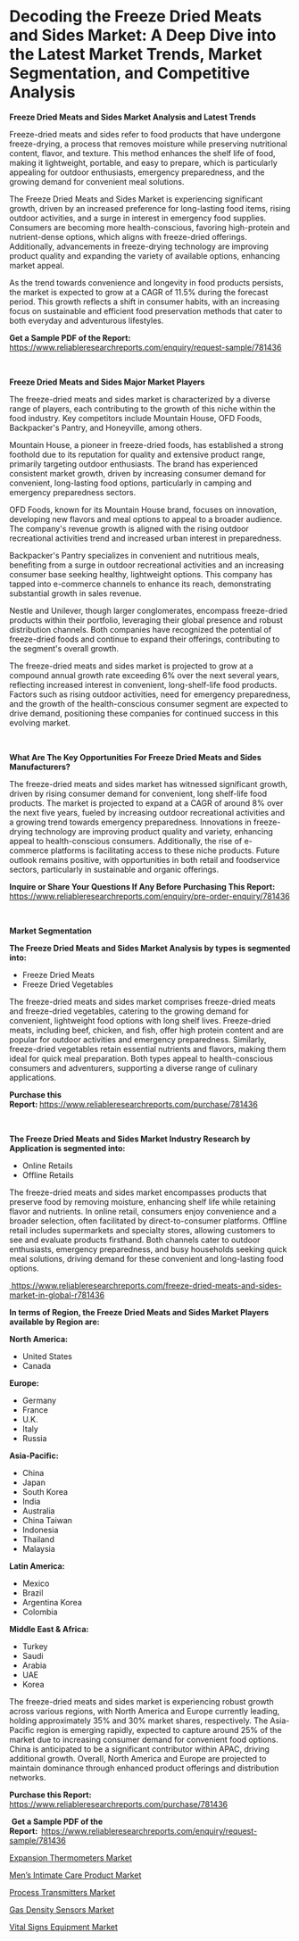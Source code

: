 <p><h1>Decoding the Freeze Dried Meats and Sides Market: A Deep Dive into the Latest Market Trends, Market Segmentation, and Competitive Analysis</h1></p><p><strong>Freeze Dried Meats and Sides Market Analysis and Latest Trends</strong></p>
<p><p>Freeze-dried meats and sides refer to food products that have undergone freeze-drying, a process that removes moisture while preserving nutritional content, flavor, and texture. This method enhances the shelf life of food, making it lightweight, portable, and easy to prepare, which is particularly appealing for outdoor enthusiasts, emergency preparedness, and the growing demand for convenient meal solutions.</p><p>The Freeze Dried Meats and Sides Market is experiencing significant growth, driven by an increased preference for long-lasting food items, rising outdoor activities, and a surge in interest in emergency food supplies. Consumers are becoming more health-conscious, favoring high-protein and nutrient-dense options, which aligns with freeze-dried offerings. Additionally, advancements in freeze-drying technology are improving product quality and expanding the variety of available options, enhancing market appeal.</p><p>As the trend towards convenience and longevity in food products persists, the market is expected to grow at a CAGR of 11.5% during the forecast period. This growth reflects a shift in consumer habits, with an increasing focus on sustainable and efficient food preservation methods that cater to both everyday and adventurous lifestyles.</p></p>
<p><strong>Get a Sample PDF of the Report:&nbsp;</strong> <a href="https://www.reliableresearchreports.com/enquiry/request-sample/781436?utm_campaign=1470&utm_medium=2&utm_source=Github&utm_content=ia&utm_term=15102024&utm_id=freeze-dried-meats-and-sides">https://www.reliableresearchreports.com/enquiry/request-sample/781436</a></p>
<p>&nbsp;</p>
<p><strong>Freeze Dried Meats and Sides Major Market Players</strong></p>
<p><p>The freeze-dried meats and sides market is characterized by a diverse range of players, each contributing to the growth of this niche within the food industry. Key competitors include Mountain House, OFD Foods, Backpacker's Pantry, and Honeyville, among others. </p><p>Mountain House, a pioneer in freeze-dried foods, has established a strong foothold due to its reputation for quality and extensive product range, primarily targeting outdoor enthusiasts. The brand has experienced consistent market growth, driven by increasing consumer demand for convenient, long-lasting food options, particularly in camping and emergency preparedness sectors.</p><p>OFD Foods, known for its Mountain House brand, focuses on innovation, developing new flavors and meal options to appeal to a broader audience. The company's revenue growth is aligned with the rising outdoor recreational activities trend and increased urban interest in preparedness. </p><p>Backpacker's Pantry specializes in convenient and nutritious meals, benefiting from a surge in outdoor recreational activities and an increasing consumer base seeking healthy, lightweight options. This company has tapped into e-commerce channels to enhance its reach, demonstrating substantial growth in sales revenue.</p><p>Nestle and Unilever, though larger conglomerates, encompass freeze-dried products within their portfolio, leveraging their global presence and robust distribution channels. Both companies have recognized the potential of freeze-dried foods and continue to expand their offerings, contributing to the segment's overall growth.</p><p>The freeze-dried meats and sides market is projected to grow at a compound annual growth rate exceeding 6% over the next several years, reflecting increased interest in convenient, long-shelf-life food products. Factors such as rising outdoor activities, need for emergency preparedness, and the growth of the health-conscious consumer segment are expected to drive demand, positioning these companies for continued success in this evolving market.</p></p>
<p>&nbsp;</p>
<p><strong>What Are The Key Opportunities For Freeze Dried Meats and Sides Manufacturers?</strong></p>
<p><p>The freeze-dried meats and sides market has witnessed significant growth, driven by rising consumer demand for convenient, long shelf-life food products. The market is projected to expand at a CAGR of around 8% over the next five years, fueled by increasing outdoor recreational activities and a growing trend towards emergency preparedness. Innovations in freeze-drying technology are improving product quality and variety, enhancing appeal to health-conscious consumers. Additionally, the rise of e-commerce platforms is facilitating access to these niche products. Future outlook remains positive, with opportunities in both retail and foodservice sectors, particularly in sustainable and organic offerings.</p></p>
<p><strong>Inquire or Share Your Questions If Any Before Purchasing This Report:</strong> <a href="https://www.reliableresearchreports.com/enquiry/pre-order-enquiry/781436?utm_campaign=1470&utm_medium=2&utm_source=Github&utm_content=ia&utm_term=15102024&utm_id=freeze-dried-meats-and-sides">https://www.reliableresearchreports.com/enquiry/pre-order-enquiry/781436</a></p>
<p>&nbsp;</p>
<p><strong>Market Segmentation</strong></p>
<p><strong>The Freeze Dried Meats and Sides Market Analysis by types is segmented into:</strong></p>
<p><ul><li>Freeze Dried Meats</li><li>Freeze Dried Vegetables</li></ul></p>
<p><p>The freeze-dried meats and sides market comprises freeze-dried meats and freeze-dried vegetables, catering to the growing demand for convenient, lightweight food options with long shelf lives. Freeze-dried meats, including beef, chicken, and fish, offer high protein content and are popular for outdoor activities and emergency preparedness. Similarly, freeze-dried vegetables retain essential nutrients and flavors, making them ideal for quick meal preparation. Both types appeal to health-conscious consumers and adventurers, supporting a diverse range of culinary applications.</p></p>
<p><strong>Purchase this Report:&nbsp;</strong><a href="https://www.reliableresearchreports.com/purchase/781436?utm_campaign=1470&utm_medium=2&utm_source=Github&utm_content=ia&utm_term=15102024&utm_id=freeze-dried-meats-and-sides">https://www.reliableresearchreports.com/purchase/781436</a></p>
<p>&nbsp;</p>
<p><strong>The Freeze Dried Meats and Sides Market Industry Research by Application is segmented into:</strong></p>
<p><ul><li>Online Retails</li><li>Offline Retails</li></ul></p>
<p><p>The freeze-dried meats and sides market encompasses products that preserve food by removing moisture, enhancing shelf life while retaining flavor and nutrients. In online retail, consumers enjoy convenience and a broader selection, often facilitated by direct-to-consumer platforms. Offline retail includes supermarkets and specialty stores, allowing customers to see and evaluate products firsthand. Both channels cater to outdoor enthusiasts, emergency preparedness, and busy households seeking quick meal solutions, driving demand for these convenient and long-lasting food options.</p></p>
<p><a href="https://www.reliableresearchreports.com/freeze-dried-meats-and-sides-market-in-global-r781436?utm_campaign=1470&utm_medium=2&utm_source=Github&utm_content=ia&utm_term=15102024&utm_id=freeze-dried-meats-and-sides">&nbsp;https://www.reliableresearchreports.com/freeze-dried-meats-and-sides-market-in-global-r781436</a></p>
<p><strong>In terms of Region, the Freeze Dried Meats and Sides Market Players available by Region are:</strong></p>
<p>
    <p> <strong> North America: </strong>
        <ul>
            <li>United States</li>
            <li>Canada</li>
        </ul>
        </p> 
    <p> <strong> Europe: </strong>
        <ul>
            <li>Germany</li>
            <li>France</li>
            <li>U.K.</li>
            <li>Italy</li>
            <li>Russia</li>
        </ul>
        </p> 
    <p> <strong> Asia-Pacific: </strong>
        <ul>
            <li>China</li>
            <li>Japan</li>
            <li>South Korea</li>
            <li>India</li>
            <li>Australia</li>
            <li>China Taiwan</li>
            <li>Indonesia</li>
            <li>Thailand</li>
            <li>Malaysia</li>
        </ul>
        </p> 
    <p> <strong> Latin America: </strong>
        <ul>
            <li>Mexico</li>
            <li>Brazil</li>
            <li>Argentina Korea</li>
            <li>Colombia</li>
        </ul>
        </p> 
    <p> <strong> Middle East & Africa: </strong>
        <ul>
            <li>Turkey</li>
            <li>Saudi</li>
            <li>Arabia</li>
            <li>UAE</li>
            <li>Korea</li>
        </ul>
    </p>
    </p>
<p><p>The freeze-dried meats and sides market is experiencing robust growth across various regions, with North America and Europe currently leading, holding approximately 35% and 30% market shares, respectively. The Asia-Pacific region is emerging rapidly, expected to capture around 25% of the market due to increasing consumer demand for convenient food options. China is anticipated to be a significant contributor within APAC, driving additional growth. Overall, North America and Europe are projected to maintain dominance through enhanced product offerings and distribution networks.</p></p>
<p><strong>Purchase this Report: </strong><a href="https://www.reliableresearchreports.com/purchase/781436?utm_campaign=1470&utm_medium=2&utm_source=Github&utm_content=ia&utm_term=15102024&utm_id=freeze-dried-meats-and-sides">https://www.reliableresearchreports.com/purchase/781436</a></p>
<p>&nbsp;<strong>Get a Sample PDF of the Report:&nbsp;&nbsp;</strong><a href="https://www.reliableresearchreports.com/enquiry/request-sample/781436?utm_campaign=1470&utm_medium=2&utm_source=Github&utm_content=ia&utm_term=15102024&utm_id=freeze-dried-meats-and-sides">https://www.reliableresearchreports.com/enquiry/request-sample/781436</a></p>
<p><strong></strong></p>
<p><p><a href="https://www.linkedin.com/pulse/2031-industry-insights-investment-opportunities-nomo-research-aolee?trk=public_post_embed_feed-article-content&utm_campaign=1470&utm_medium=2&utm_source=Github&utm_content=ia&utm_term=15102024&utm_id=freeze-dried-meats-and-sides">Expansion Thermometers Market</a></p><p><a href="https://www.linkedin.com/pulse/mens-intimate-care-product-market-global-regional-analysis-oabje?trk=public_post_embed_feed-article-content&utm_campaign=1470&utm_medium=2&utm_source=Github&utm_content=ia&utm_term=15102024&utm_id=freeze-dried-meats-and-sides">Men’s Intimate Care Product Market</a></p><p><a href="https://www.linkedin.com/pulse/global-process-transmitters-market-opportunities-forecast-o0ehe?trk=public_post_embed_feed-article-content&utm_campaign=1470&utm_medium=2&utm_source=Github&utm_content=ia&utm_term=15102024&utm_id=freeze-dried-meats-and-sides">Process Transmitters Market</a></p><p><a href="https://www.linkedin.com/pulse/gas-density-sensors-market-outlook-current-assessment-future-gkaze?trk=public_post_embed_feed-article-content&utm_campaign=1470&utm_medium=2&utm_source=Github&utm_content=ia&utm_term=15102024&utm_id=freeze-dried-meats-and-sides">Gas Density Sensors Market</a></p><p><a href="https://www.linkedin.com/pulse/vital-signs-equipment-market-strategic-insights-product-evolution-zugre?trk=public_post_embed_feed-article-content&utm_campaign=1470&utm_medium=2&utm_source=Github&utm_content=ia&utm_term=15102024&utm_id=freeze-dried-meats-and-sides">Vital Signs Equipment Market</a></p></p>
